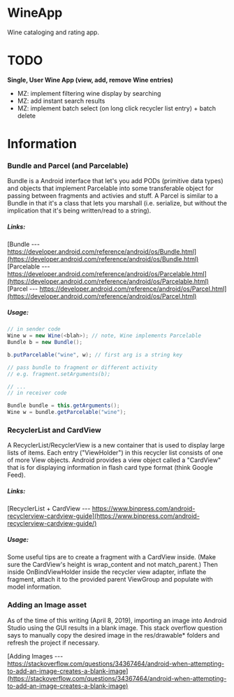 WineApp
=======
Wine cataloging and rating app.

TODO
====

**Single, User Wine App (view, add, remove Wine entries)**
* MZ: implement filtering wine display by searching
* MZ: add instant search results
* MZ: implement batch select (on long click recycler list entry) + batch delete

Information
===========
### Bundle and Parcel (and Parcelable)
Bundle is a Android interface that let's you add PODs (primitive data types) and objects that implement Parcelable into some transferable object for passing between fragments and activies and stuff. A Parcel is similar to a Bundle in that it's a class that lets you marshall (i.e. serialize, but without the implication that it's being written/read to a string).

##### Links:

[Bundle --- https://developer.android.com/reference/android/os/Bundle.html](https://developer.android.com/reference/android/os/Bundle.html)  
[Parcelable --- https://developer.android.com/reference/android/os/Parcelable.html](https://developer.android.com/reference/android/os/Parcelable.html)  
[Parcel --- https://developer.android.com/reference/android/os/Parcel.html](https://developer.android.com/reference/android/os/Parcel.html)  

##### Usage:
```java
// in sender code
Wine w = new Wine(<blah>); // note, Wine implements Parcelable
Bundle b = new Bundle();

b.putParcelable("wine", w); // first arg is a string key

// pass bundle to fragment or different activity
// e.g. fragment.setArguments(b);

// ...
// in receiver code

Bundle bundle = this.getArguments();
Wine w = bundle.getParcelable("wine");
```

### RecyclerList and CardView

A RecyclerList/RecyclerView is a new container that is used to display large lists of items. Each entry ("ViewHolder") in this recycler list consists of one of more View objects. Android provides a view object called a "CardView" that is for displaying information in flash card type format (think Google Feed).

##### Links:

[RecyclerList + CardView --- https://www.binpress.com/android-recyclerview-cardview-guide](https://www.binpress.com/android-recyclerview-cardview-guide/)

##### Usage:

Some useful tips are to create a fragment with a CardView inside. (Make sure the CardView's height is wrap_content and not match_parent.) Then inside OnBindViewHolder inside the recycler view adapter, inflate the fragment, attach it to the provided parent ViewGroup and populate with model information.

### Adding an Image asset

As of the time of this writing (April 8, 2019), importing an image into Android Studio using the GUI results in a blank image. This stack overflow question says to manually copy the desired image in the res/drawable\* folders and refresh the project if necessary.

[Adding Images --- https://stackoverflow.com/questions/34367464/android-when-attempting-to-add-an-image-creates-a-blank-image](https://stackoverflow.com/questions/34367464/android-when-attempting-to-add-an-image-creates-a-blank-image)
